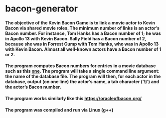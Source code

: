 # bacon-generator

#### The objective of the Kevin Bacon Game is to link a movie actor to Kevin Bacon via shared movie roles. The minimum number of links is an actor’s Bacon number. For instance, Tom Hanks has a Bacon number of 1; he was in Apollo 13 with Kevin Bacon. Sally Field has a Bacon number of 2, because she was in Forrest Gump with Tom Hanks, who was in Apollo 13 with Kevin Bacon. Almost all well-known actors have a Bacon number of 1 or 2.


#### The program computes Bacon numbers for entries in a movie database such as this [one](https://github.com/huyn8/bacon-generator/blob/0e4bea7cc3c2ac03be298c3865f6212b7e845337/bacon-source-code/bacon.txt). The program will take a single command line argument: the name of the database file. The program will then, for each actor in the database, output (on one line) the actor’s name, a tab character (’\t’) and the actor’s Bacon number.

#### The program works similarly like this https://oracleofbacon.org/

#### The program was compiled and run via Linux (g++)
